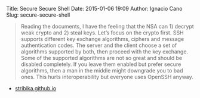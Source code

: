Title: Secure Secure Shell
Date: 2015-01-06 19:09
Author: Ignacio Cano
Slug: secure-secure-shell

> Reading the documents, I have the feeling that the NSA can 1) decrypt
> weak crypto and 2) steal keys. Let’s focus on the crypto first. SSH
> supports different key exchange algorithms, ciphers and message
> authentication codes. The server and the client choose a set of
> algorithms supported by both, then proceed with the key exchange. Some
> of the supported algorithms are not so great and should be disabled
> completely. If you leave them enabled but prefer secure algorithms,
> then a man in the middle might downgrade you to bad ones. This hurts
> interoperability but everyone uses OpenSSH anyway.

- [stribika.github.io][]

  [stribika.github.io]: https://stribika.github.io/2015/01/04/secure-secure-shell.html
    "Secure Secure Shell"
